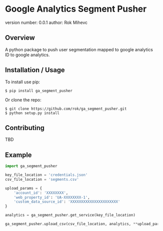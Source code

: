 Google Analytics Segment Pusher
===============================

version number: 0.0.1
author: Rok Mihevc

Overview
--------

A python package to push user segmentation mapped to google analytics ID to google analytics.

Installation / Usage
--------------------

To install use pip:

    $ pip install ga_segment_pusher


Or clone the repo:

    $ git clone https://github.com/rok/ga_segment_pusher.git
    $ python setup.py install
    
Contributing
------------

TBD

Example
-------
```python
import ga_segment_pusher

key_file_location = 'credentials.json'
csv_file_location = 'segments.csv'

upload_params = {
    'account_id': 'XXXXXXXX',
    'web_property_id': 'UA-XXXXXXXX-1',
    'custom_data_source_id': 'XXXXXXXXXXXXXXXXXXXXXX'
}

analytics = ga_segment_pusher.get_service(key_file_location)

ga_segment_pusher.upload_csv(csv_file_location, analytics, **upload_params)
```
